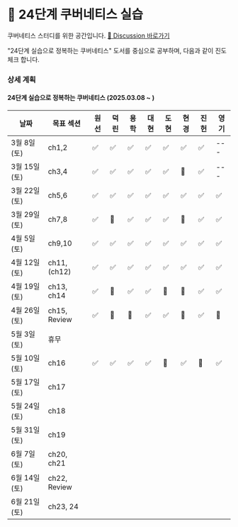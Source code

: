 # 🌱 24단계 쿠버네티스 실습

쿠버네티스 스터디를 위한 공간입니다. [📒 Discussion 바로가기](https://github.com/studykuberstep24/studykuberstep24/discussions)  

"24단계 실습으로 정복하는 쿠버네티스" 도서를 중심으로 공부하며, 다음과 같이 진도체크 합니다.

### 상세 계획
    
#### 24단계 실습으로 정복하는 쿠버네티스 (2025.03.08 ~ )
| 날짜 | 목표 섹션 | 원선 | 덕린 | 용학 | 대현 | 도현 | 현경 | 진헌 | 영기 |
| --- | ------- | --- | --- | ---| ---|---- | ----| -----|-----|
| 3월 8일(토) | ch1,2 |  ✅   | ✅   | ✅   |  ✅  |  ✅   |  ✅  |  ✅  | ---  |
| 3월 15일(토) | ch3,4 |  ✅  | ✅ | ✅  | ✅ | ✅ | 🔺 | ✅ | --- |
| 3월 22일(토) | ch5,6 |  ✅   | ✅    | ✅   |  ✅    |  ✅    |  ✅    |  ✅  | ✅  |
| 3월 29일(토) | ch7,8 |   ✅  |  🔺  | ✅  |  ✅   | ✅   |  🔺   |  ✅  |  ✅  |
| 4월 5일(토) | ch9,10 | ✅  |  ✅  | ✅  |   ✅  |  ✅   |  ✅   |  ✅ |  ✅  |
| 4월 12일(토) | ch11, (ch12) | ✅| ✅ | ✅  | ✅ |✅ |✅ |✅ |✅ |
| 4월 19일(토) | ch13, ch14 |✅ | 🔺 | ✅ | ✅ | 🔺 | 🔺|  ✅ | ✅ |
| 4월 26일(토) | ch15, Review | ✅ | 🔺 | 🔺 | ✅ | ✅ | 🔺 | ✅ | 🔺 |
| 5월 3일(토) | 휴무  |       |    |   |     |     |     |       |     |
| 5월 10일(토) | ch16  | ✅ | ✅ | ✅ | ✅ | 🔺 | ✅ | 🔺 | ✅ |
| 5월 17일(토) | ch17  |       |    |   |     |     |     |       |     |
| 5월 24일(토) | ch18 |       |    |   |     |     |     |       |     |
| 5월 31일(토) | ch19 |       |    |   |     |     |     |       |     |
| 6월 7일(토) | ch20, ch21 |       |    |   |     |     |     |       |     |
| 6월 14일(토) | ch22, Review |       |    |   |     |     |     |       |     |
| 6월 21일(토) | ch23, 24 |       |    |   |     |     |     |       |     |



